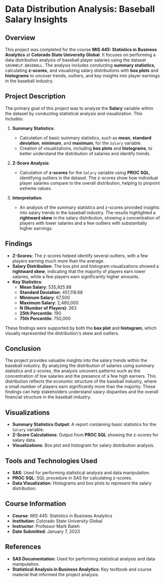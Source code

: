 # Data Distribution Analysis: Baseball Salary Insights

## Overview

This project was completed for the course **MIS 445: Statistics in Business Analytics** at **Colorado State University Global**. It focuses on performing a data distribution analysis of baseball player salaries using the dataset `SASHHELP.BASEBALL`. The analysis includes conducting **summary statistics**, calculating **z-scores**, and visualizing salary distributions with **box plots** and **histograms** to uncover trends, outliers, and key insights into player earnings in the baseball industry.

## Project Description

The primary goal of this project was to analyze the **Salary** variable within the dataset by conducting statistical analysis and visualization. This includes:

1. **Summary Statistics**:
   - Calculation of basic summary statistics, such as **mean**, **standard deviation**, **minimum**, and **maximum**, for the `Salary` variable.
   - Creation of visualizations, including **box plots** and **histograms**, to better understand the distribution of salaries and identify trends.

2. **Z-Score Analysis**:
   - Calculation of **z-scores** for the `Salary` variable using **PROC SQL**, identifying outliers in the dataset. The z-scores show how individual player salaries compare to the overall distribution, helping to pinpoint extreme values.

3. **Interpretation**:
   - An analysis of the summary statistics and z-scores provided insights into salary trends in the baseball industry. The results highlighted a **rightward skew** in the salary distribution, showing a concentration of players with lower salaries and a few outliers with substantially higher earnings.

## Findings

- **Z-Scores**: The z-scores helped identify several outliers, with a few players earning much more than the average.
- **Salary Distribution**: The box plot and histogram visualizations showed a **rightward skew**, indicating that the majority of players earn lower salaries, while a few players earn significantly higher amounts.
- **Key Statistics**:
  - **Mean Salary**: 535,925.88
  - **Standard Deviation**: 451,118.68
  - **Minimum Salary**: 67,500
  - **Maximum Salary**: 2,460,000
  - **N (Number of Players)**: 263
  - **25th Percentile**: 190
  - **75th Percentile**: 750,000
  
These findings were supported by both the **box plot** and **histogram**, which visually represented the distribution's skew and outliers.

## Conclusion

The project provides valuable insights into the salary trends within the baseball industry. By analyzing the distribution of salaries using summary statistics and z-scores, the analysis uncovers patterns such as the concentration of low salaries and the presence of a few high earners. This distribution reflects the economic structure of the baseball industry, where a small number of players earn significantly more than the majority. These findings can help stakeholders understand salary disparities and the overall financial structure in the baseball industry.

## Visualizations

- **Summary Statistics Output**: A report containing basic statistics for the `Salary` variable.
- **Z-Score Calculations**: Output from **PROC SQL** showing the z-scores for salary data.
- **Visualizations**: Box plot and histogram for salary distribution analysis.

## Tools and Technologies Used

- **SAS**: Used for performing statistical analysis and data manipulation.
- **PROC SQL**: SQL procedure in SAS for calculating z-scores.
- **Data Visualization**: Histograms and box plots to represent the salary distribution.

## Course Information

- **Course**: MIS 445: Statistics in Business Analytics
- **Institution**: Colorado State University Global
- **Instructor**: Professor Mark Bateh
- **Date Submitted**: January 7, 2023

## References

- **SAS Documentation**: Used for performing statistical analysis and data manipulation.
- **Statistical Analysis in Business Analytics**: Key textbook and course material that informed the project analysis.
